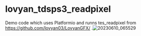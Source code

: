 # lovyan_tdsps3_readpixel
Demo code which uses Platformio and runns tes_readpixel from https://github.com/lovyan03/LovyanGFX/ .![20230610_065529](https://github.com/erazor83/lovyan_tdsps3_readpixel/assets/1254327/ce700364-24a4-47ff-845c-f81962172119)
